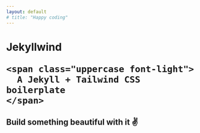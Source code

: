```yaml
---
layout: default
# title: "Happy coding"
---
```


<div class="py-24 max-w-xl mx-auto text-center">
  <h1 class="text-xl mb-12">
    <span class="text-4xl block">
      Jekyllwind
    </span>

    <span class="uppercase font-light">
      A Jekyll + Tailwind CSS boilerplate
    </span>
  </h1>

  <h2>Build something beautiful with it ✌️</h2>
</div>
